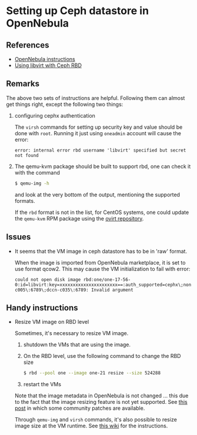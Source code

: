 # Setting up Ceph datastore in OpenNebula

## References

- [OpenNebula instructions](http://docs.opennebula.org/4.10/administration/storage/ceph_ds.html)
- [Using libvirt with Ceph RBD](http://ceph.com/docs/master/rbd/libvirt/)

## Remarks

The above two sets of instructions are helpful. Following them can almost get things right,
except the following two things:

1. configuring cephx authentication

    The `virsh` commands for setting up security key and value should be done with `root`. Running
    it just using `oneadmin` account will cause the error:

    ```
    error: internal error rbd username 'libvirt' specified but secret not found
    ```
        
2. The qemu-kvm package should be built to support rbd, one can check it with the command
    
    ```bash
    $ qemu-img -h
    ```
        
    and look at the very bottom of the output, mentioning the supported formats.
        
    If the `rbd` format is not in the list, for CentOS systems, one could update the `qemu-kvm` RPM package using the
    [ovirt repository](http://www.ovirt.org/Download).

## Issues

- It seems that the VM image in ceph datastore has to be in 'raw' format.

    When the image is imported from OpenNebula marketplace, it is set to use format
    qcow2.  This may cause the VM initialization to fail with error:
    
    ```
    could not open disk image rbd:one/one-17-56-0:id=libvirt:key=xxxxxxxxxxxxxxxxxxxxxx==:auth_supported=cephx\;none:mon_host=dccn-c005\:6789\;dccn-c035\:6789: Invalid argument
    ```
    
## Handy instructions

- Resize VM image on RBD level

    Sometimes, it's necessary to resize VM image.
    
    1. shutdown the VMs that are using the image.
    
    2. On the RBD level, use the following command to change the RBD size
    
        ```bash
        $ rbd --pool one --image one-21 resize --size 524288
        ```
    
    3. restart the VMs
    
    Note that the image metadata in OpenNebula is not changed ... this due to the fact that the image resizing feature is not yet supported.
    See [this post](http://dev.opennebula.org/issues/1727) in which some community patches are available.
    
    Through `qemu-img` and `virsh` commands, it's also possible to resize image size at the VM runtime.
    See [this wiki](http://wiki.skytech.dk/index.php/Ceph_-_howto,_rbd,_lvm,_cluster#Online_resizing_of_KVM_images_.28rbd.29) for the instructions.
